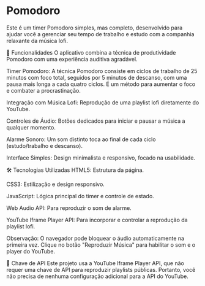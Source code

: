 # Pomodoro
Este é um timer Pomodoro simples, mas completo, desenvolvido para ajudar você a gerenciar seu tempo de trabalho e estudo com a companhia relaxante da música lofi.

🚀 Funcionalidades
O aplicativo combina a técnica de produtividade Pomodoro com uma experiência auditiva agradável.

Timer Pomodoro: A técnica Pomodoro consiste em ciclos de trabalho de 25 minutos com foco total, seguidos por 5 minutos de descanso, com uma pausa mais longa a cada quatro ciclos. É um método para aumentar o foco e combater a procrastinação.

Integração com Música Lofi: Reprodução de uma playlist lofi diretamente do YouTube.

Controles de Áudio: Botões dedicados para iniciar e pausar a música a qualquer momento.

Alarme Sonoro: Um som distinto toca ao final de cada ciclo (estudo/trabalho e descanso).

Interface Simples: Design minimalista e responsivo, focado na usabilidade.

🛠️ Tecnologias Utilizadas
HTML5: Estrutura da página.

CSS3: Estilização e design responsivo.

JavaScript: Lógica principal do timer e controle de estado.

Web Audio API: Para reproduzir o som de alarme.

YouTube Iframe Player API: Para incorporar e controlar a reprodução da playlist lofi.


Observação: O navegador pode bloquear o áudio automaticamente na primeira vez. Clique no botão "Reproduzir Música" para habilitar o som e o player do YouTube.

🔑 Chave de API
Este projeto usa a YouTube Iframe Player API, que não requer uma chave de API para reproduzir playlists públicas. Portanto, você não precisa de nenhuma configuração adicional para a API do YouTube.
